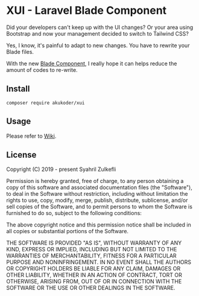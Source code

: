 # XUI - Laravel Blade Component

Did your developers can't keep up with the UI changes? Or your area using Bootstrap and now your management decided to switch to Tailwind CSS?

Yes, I know, it's painful to adapt to new changes. You have to rewrite your Blade files. 

With the new [Blade Component](https://laravel.com/docs/blade#components), I really hope it can helps reduce the amount of codes to re-write.

## Install

```composer require akukoder/xui```

## Usage

Please refer to [Wiki](https://github.com/akukoder/xui/wiki).

## License

Copyright (C) 2019 - present Syahril Zulkefli

Permission is hereby granted, free of charge, to any person obtaining a copy of
this software and associated documentation files (the "Software"), to deal in
the Software without restriction, including without limitation the rights to
use, copy, modify, merge, publish, distribute, sublicense, and/or sell copies
of the Software, and to permit persons to whom the Software is furnished to do
so, subject to the following conditions:

The above copyright notice and this permission notice shall be included in all
copies or substantial portions of the Software.

THE SOFTWARE IS PROVIDED "AS IS", WITHOUT WARRANTY OF ANY KIND, EXPRESS OR
IMPLIED, INCLUDING BUT NOT LIMITED TO THE WARRANTIES OF MERCHANTABILITY,
FITNESS FOR A PARTICULAR PURPOSE AND NONINFRINGEMENT. IN NO EVENT SHALL THE
AUTHORS OR COPYRIGHT HOLDERS BE LIABLE FOR ANY CLAIM, DAMAGES OR OTHER
LIABILITY, WHETHER IN AN ACTION OF CONTRACT, TORT OR OTHERWISE, ARISING FROM,
OUT OF OR IN CONNECTION WITH THE SOFTWARE OR THE USE OR OTHER DEALINGS IN THE
SOFTWARE.